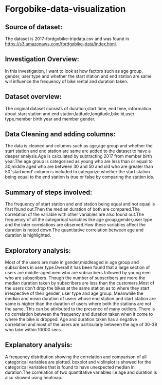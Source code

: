 # Forgobike-data-visualization

## Source of dataset:
The dataset is 2017-fordgobike-tripdata.csv and was found in https://s3.amazonaws.com/fordgobike-data/index.html.

## Investigation Overview:
In this investigation, I want to look at how factors such as age group, gender, user type and whether the start station and end station are same will influence the frequency of bike rental and duration taken.

## Dataset overview:
The original dataset consists of duration,start time, end time, information about start station and end station,latitude,longitude,bike id,user type,member birth year and member gender. 

## Data Cleaning and adding columns:
The data is cleaned and columns such as age,age group and whether the start station and end station are same are added to the dataset to have a deeper analysis.Age is calculated by subtracting 2017 from member birth year.The age group is categorised as young who are less than or equal to 30,middle aged who are between 30 and 50 and old who are greater than 50.'start=end' column is included to categorize whether the start station being equal to the end station is true or false by comparing the station ids.

## Summary of steps involved:
The frequency of start station and end station being equal and not equal is first found out.Then the median duration of both are compared.The correlation of the variable with other variables are also found out.The frequency of all the categorical variables like age group,gender,user type and the inter correlations are observed.How these variables affect the duration is noted down.The quantitative correlation between age and duration is highlighted. 

## Exploratory analysis:
Most of the users are male in gender,middleaged in age group and subscribers in user type.Overall it has been found that a large section of users are middle-aged men who are subscribers followed by young men who are subscribers. Though the number of subscribers are more the median duration taken by subscribers are less than the customers.Most of the users don't drop the bikes at the same station as to where they start irrespective of their gender, user type and age group. Meanwhile the median and mean duration of users whose end station and start station are same is higher than the duration of users where both the stations are not the same. This can be attributed to the presence of many outliers. There is no correlation between the frequency and duration taken when it come to where the bike is dropped. Age and duration taken has a negative correlation and most of the users are particularly between the age of 30-38 who take within 10000 secs.

## Explanatory analysis:
A frequency distribution showing the correlation and comparison of all categorical variables are plotted. boxplot and violinplot is showed for the categorical variables that is found to have unexpected median in duration.The correlation of two quantitative variables i.e age and duration is also showed using heatmap. 
